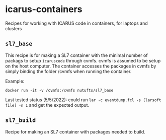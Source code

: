 # icarus-containers
Recipes for working with ICARUS code in containers, for laptops and clusters

## `sl7_base`

This recipe is for making a SL7 container with the minimal number of packags to setup `icaruscode` through cvmfs.
cvmfs is assumed to be setup on the host computer.
The container accesses the packages in cvmfs by simply binding the folder /cvmfs when running the container.

Example:

```
docker run -it -v /cvmfs:/cvmfs nutufts/sl7_base
```

Last tested status (5/5/2022): could run `lar -c eventdump.fcl -s [larsoft file] -n 1` and get the expected output.

## `sl7_build`

Recipe for making an SL7 container with packages needed to build.